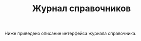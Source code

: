 ﻿---
layout: default
title: Журнал справочников
position: 
categories: 
tags: 
---

Ниже приведено описание интерфейса журнала справочника.

 



 

 

